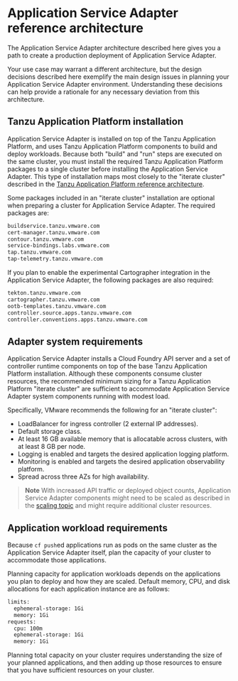 # Application Service Adapter reference architecture

The Application Service Adapter architecture described here gives you a
path to create a production deployment of Application Service Adapter.

Your use case may warrant a different architecture, but the design decisions
described here exemplify the main design issues in planning your Application
Service Adapter environment. Understanding these decisions can help provide a
rationale for any necessary deviation from this architecture.

## <a id="tap-install"></a>Tanzu Application Platform installation

Application Service Adapter is installed on top of the Tanzu Application
Platform, and uses Tanzu Application Platform components to build and deploy workloads. Because
both "build" and "run" steps are executed on the same cluster, you must
install the required Tanzu Application Platform packages to a single cluster before installing the
Application Service Adapter. This type of installation maps most closely to the
"iterate cluster" described in the [Tanzu Application Platform reference architecture](https://docs.vmware.com/en/VMware-Tanzu-Application-Platform/1.2/tap-reference-architecture/GUID-reference-designs-tap-architecture-planning.html#iterate-cluster-requirements-10).

Some packages included in an "iterate cluster" installation are optional when
preparing a cluster for Application Service Adapter. The required packages are:

```bash
buildservice.tanzu.vmware.com
cert-manager.tanzu.vmware.com
contour.tanzu.vmware.com
service-bindings.labs.vmware.com
tap.tanzu.vmware.com
tap-telemetry.tanzu.vmware.com
```

If you plan to enable the experimental Cartographer integration in the
Application Service Adapter, the following packages are also required:

```bash
tekton.tanzu.vmware.com
cartographer.tanzu.vmware.com
ootb-templates.tanzu.vmware.com
controller.source.apps.tanzu.vmware.com
controller.conventions.apps.tanzu.vmware.com
```

## <a id="adapter-reqs"></a>Adapter system requirements

Application Service Adapter installs a Cloud Foundry API server and a set of
controller runtime components on top of the base Tanzu Application Platform installation. Although
these components consume cluster resources, the recommended minimum sizing
for a Tanzu Application Platform "iterate cluster" are sufficient to accommodate Application
Service Adapter system components running with modest load.

Specifically, VMware recommends the following for an "iterate cluster":

- LoadBalancer for ingress controller (2 external IP addresses).
- Default storage class.
- At least 16&nbsp;GB available memory that is allocatable across clusters, with at least 8&nbsp;GB per node.
- Logging is enabled and targets the desired application logging platform.
- Monitoring is enabled and targets the desired application observability platform.
- Spread across three AZs for high availability.

> **Note** With increased API traffic or deployed object counts, Application
Service Adapter components might need to be scaled as described in the [scaling
topic](scaling.md) and might require additional cluster resources.

## <a id="app-reqs"></a>Application workload requirements

Because `cf push`ed applications run as pods on the same cluster as the
Application Service Adapter itself, plan the capacity of your cluster
to accommodate those applications.

Planning capacity for application workloads depends on the applications
you plan to deploy and how they are scaled. Default memory, CPU, and disk
allocations for each application instance are as follows:

```bash
limits:
  ephemeral-storage: 1Gi
  memory: 1Gi
requests:
  cpu: 100m
  ephemeral-storage: 1Gi
  memory: 1Gi
```

Planning total capacity on your cluster requires understanding the
size of your planned applications, and then adding up those resources to ensure
that you have sufficient resources on your cluster.
